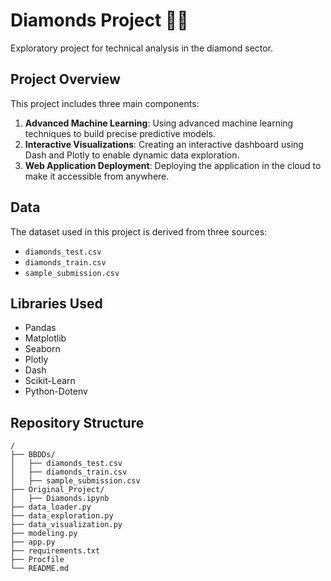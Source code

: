 # Diamonds Project 💎💍

Exploratory project for technical analysis in the diamond sector.

## Project Overview

This project includes three main components:

1. **Advanced Machine Learning**: Using advanced machine learning techniques to build precise predictive models.
2. **Interactive Visualizations**: Creating an interactive dashboard using Dash and Plotly to enable dynamic data exploration.
3. **Web Application Deployment**: Deploying the application in the cloud to make it accessible from anywhere.

## Data

The dataset used in this project is derived from three sources:

- `diamonds_test.csv`
- `diamonds_train.csv`
- `sample_submission.csv`

## Libraries Used

- Pandas
- Matplotlib
- Seaborn
- Plotly
- Dash
- Scikit-Learn
- Python-Dotenv

## Repository Structure

```plaintext
/ 
├── BBDDs/ 
│   ├── diamonds_test.csv 
│   ├── diamonds_train.csv 
│   ├── sample_submission.csv 
├── Original_Project/ 
│   ├── Diamonds.ipynb 
├── data_loader.py 
├── data_exploration.py 
├── data_visualization.py 
├── modeling.py 
├── app.py 
├── requirements.txt 
├── Procfile 
└── README.md
